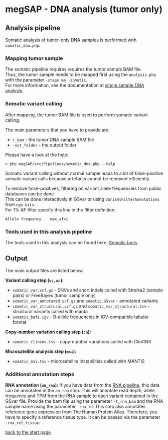 # megSAP - DNA analysis (tumor only)

## Analysis pipeline

Somatic analysis of tumor-only DNA samples is performed with `somatic_dna.php`.

### Mapping tumor sample

The somatic pipeline requires requires the tumor sample BAM file.  
Thus, the tumor sample needs to be mapped first using the `analysis.php` with the parameter `-steps ma -somatic`.  
For more information, see the documentation at [single sample DNA analysis](dna_single_sample.md).

### Somatic variant calling

After mapping, the tumor BAM file is used to perform somatic variant calling.  

The main parameters that you have to provide are:

* `t_bam` - the tumor DNA sample BAM file
* `-out_folder` - the output folder

Please have a look at the help:

    > php megSAP/src/Pipelines/somatic_dna.php --help

Somatic variant calling without normal sample leads to a lot of false-positive somatic variant calls because artefacts cannot be removed efficiently.

To remove false-positives, filtering on variant allele frequencies from public databases can be done.  
This can be done interactively in GSvar or using `VariantFilterAnnotations` from `ngs-bits`.  
For 1% AF filter specify this line in the filter definition:

```
Allele frequency    max_af=1
```

### Tools used in this analysis pipeline

The tools used in this analysis can be found here: [Somatic tools](dna_somatic_tools.md).

## Output

The main output files are listed below.

**Variant calling step (`vc`, `an`):**

* `somatic_var.vcf.gz` - SNVs and short indels called with Strelka2 (sample pairs) or FreeBayes (tumor sample only)
* `somatic_var_annotated.vcf.gz` and `somatic.GSvar` - annotated variants
* `somatic_var_structural.vcf.gz` and `somatic_var_structural.tsv` - structural variants called with manta
* `somatic_bafs.igv` - B-allele frequencies in IGV-compatible tabular format

**Copy-number variation calling step (`cn`):**

* `somatic_clincnv.tsv` - copy-number variations called with ClinCNV

**Microsatellite analysis step (`msi`):**

* `somatic_msi.tsv` - microsatellite instabilities called with MANTIS

### Additional annotation steps
**RNA annotation (`an_rna`):**
If you have data from the [RNA pipeline](rna_expression.md), this data can be annotated in the `an_rna` step. This will annotate read depth, allele frequency and TPM from the RNA sample to each variant contained in the GSvar file. Provide the bam file using the parameter `-t_rna_bam` and the RNA sample name using the parameter `-rna_id`. This step also annotates reference gene expression from The Human Protein Atlas. Therefore, you have to specify a reference tissue type. It can be passed via the parameter `-rna_ref_tissue`.


[back to the start page](../README.md)
